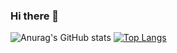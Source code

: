 ### Hi there 👋

<!--
**disco07/disco07** is a ✨ _special_ ✨ repository because its `README.md` (this file) appears on your GitHub profile.

Here are some ideas to get you started:

- 🔭 I’m currently working on ...
- 🌱 I’m currently learning ...
- 👯 I’m looking to collaborate on ...
- 🤔 I’m looking for help with ...
- 💬 Ask me about ...
- 📫 How to reach me: ...
- 😄 Pronouns: ...
- ⚡ Fun fact: ...
-->
![Anurag's GitHub stats](https://github-readme-stats.vercel.app/api?username=disco07&show_icons=true&theme=radical)
[![Top Langs](https://github-readme-stats.vercel.app/api/top-langs/?username=disco07&layout=compact)](https://github.com/anuraghazra/github-readme-stats)
